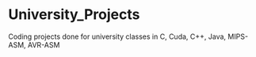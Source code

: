 # University_Projects
Coding projects done for university classes in C, Cuda, C++, Java, MIPS-ASM, AVR-ASM
